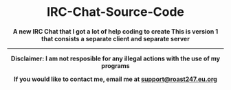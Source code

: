 <h1 align="center">IRC-Chat-Source-Code</h1>
<h4 align="center">A new IRC Chat that I got a lot of help coding to create
This is version 1 that consists a separate client and separate server
<hr>
Disclaimer: I am not resposible for any illegal actions with the use of my programs

  If you would like to contact me, email me at support@roast247.eu.org
</h4>

